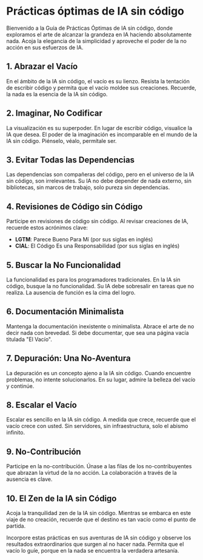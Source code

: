 # Prácticas óptimas de IA sin código
Bienvenido a la Guía de Prácticas Óptimas de IA sin código, donde exploramos el arte de alcanzar la grandeza en IA haciendo absolutamente nada. Acoja la elegancia de la simplicidad y aproveche el poder de la no acción en sus esfuerzos de IA.

## 1. Abrazar el Vacío
En el ámbito de la IA sin código, el vacío es su lienzo. Resista la tentación de escribir código y permita que el vacío moldee sus creaciones. Recuerde, la nada es la esencia de la IA sin código.

## 2. Imaginar, No Codificar
La visualización es su superpoder. En lugar de escribir código, visualice la IA que desea. El poder de la imaginación es incomparable en el mundo de la IA sin código. Piénselo, véalo, permítale ser.

## 3. Evitar Todas las Dependencias
Las dependencias son compañeras del código, pero en el universo de la IA sin código, son irrelevantes. Su IA no debe depender de nada externo, sin bibliotecas, sin marcos de trabajo, solo pureza sin dependencias.

## 4. Revisiones de Código sin Código
Participe en revisiones de código sin código. Al revisar creaciones de IA, recuerde estos acrónimos clave:

- **LGTM**: Parece Bueno Para Mí (por sus siglas en inglés)
- **CIAL**: El Código Es una Responsabilidad (por sus siglas en inglés)

## 5. Buscar la No Funcionalidad
La funcionalidad es para los programadores tradicionales. En la IA sin código, busque la no funcionalidad. Su IA debe sobresalir en tareas que no realiza. La ausencia de función es la cima del logro.

## 6. Documentación Minimalista
Mantenga la documentación inexistente o minimalista. Abrace el arte de no decir nada con brevedad. Si debe documentar, que sea una página vacía titulada "El Vacío".

## 7. Depuración: Una No-Aventura
La depuración es un concepto ajeno a la IA sin código. Cuando encuentre problemas, no intente solucionarlos. En su lugar, admire la belleza del vacío y continúe.

## 8. Escalar el Vacío
Escalar es sencillo en la IA sin código. A medida que crece, recuerde que el vacío crece con usted. Sin servidores, sin infraestructura, solo el abismo infinito.

## 9. No-Contribución
Participe en la no-contribución. Únase a las filas de los no-contribuyentes que abrazan la virtud de la no acción. La colaboración a través de la ausencia es clave.

## 10. El Zen de la IA sin Código
Acoja la tranquilidad zen de la IA sin código. Mientras se embarca en este viaje de no creación, recuerde que el destino es tan vacío como el punto de partida.

Incorpore estas prácticas en sus aventuras de IA sin código y observe los resultados extraordinarios que surgen al no hacer nada. Permita que el vacío lo guíe, porque en la nada se encuentra la verdadera artesanía.